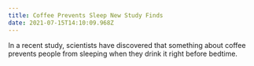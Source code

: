```yaml
---
title: Coffee Prevents Sleep New Study Finds
date: 2021-07-15T14:10:09.968Z
---
```

In a recent study, scientists have discovered that something about coffee prevents people from sleeping when they drink it right before bedtime.